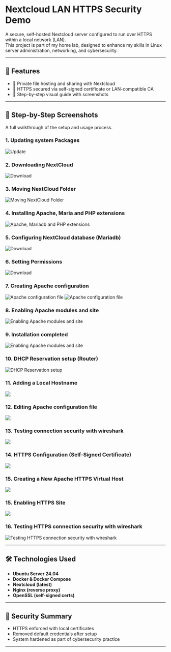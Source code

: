 # Nextcloud LAN HTTPS Security Demo

A secure, self-hosted Nextcloud server configured to run over HTTPS within a local network (LAN).  
This project is part of my home lab, designed to enhance my skills in Linux server administration, networking, and cybersecurity.

---

## 🚀 Features

- 📂 Private file hosting and sharing with Nextcloud
- 🔐 HTTPS secured via self-signed certificate or LAN-compatible CA
- 📸 Step-by-step visual guide with screenshots

---

## 📸 Step-by-Step Screenshots

A full walkthrough of the setup and usage process.

### 1. Updating system Packages
![Update](screenshots/update-packages.png)

### 2. Downloading NextCloud
![Download](screenshots/download-nextcloud.png)

### 3. Moving NextCloud Folder
![Moving NextCloud Folder](screenshots/moving-nextcloud-folder.png)

### 4. Installing Apache, Maria and PHP extensions
![Apache, Mariadb and PHP extensions](screenshots/apache-mariadb-extensions-installation.png)

### 5. Configuring NextCloud database (Mariadb)
![Download](screenshots/nextcloud-database.png)

### 6. Setting Permissions
![Download](screenshots/setting-permissions.png)

### 7. Creating Apache configuration 
![Apache configuration file](screenshots/creating-apache-configuration-file.png)
![Apache configuration file](screenshots/apache-configuration-file.png)


### 8. Enabling Apache modules and site
![Enabling Apache modules and site](screenshots/enabling-apache-modules-and-site.png)


### 9. Installation completed
![Enabling Apache modules and site](screenshots/nextcloud-homepage.png)


### 10. DHCP Reservation setup (Router)
![DHCP Reservation setup](screenshots/dhcp-res-setup.png)

### 11. Adding a Local Hostname
![](screenshots/setting-a-local-domain.png)

### 12. Editing Apache configuration file
![](screenshots/apache-configuration-file-domain.png)

### 13. Testing connection security with wireshark
![](screenshots/insecure-server.png)

### 14. HTTPS Configuration (Self-Signed Certificate)
![](screenshots/local-https-self-signed-certificate.png)

### 15. Creating a New Apache HTTPS Virtual Host
 ![](screenshots/ssl-config-apache.png)

### 15. Enabling HTTPS Site
 ![](screenshots/creating-ssl-config-apache.png)

### 16. Testing HTTPS connection security with wireshark
   ![Testing HTTPS connection security with wireshark](screenshots/secure-server.png)

---

## 🛠️ Technologies Used

- **Ubuntu Server 24.04**
- **Docker & Docker Compose**
- **Nextcloud (latest)**
- **Nginx (reverse proxy)**
- **OpenSSL (self-signed certs)**


---

## 🔐 Security Summary

- HTTPS enforced with local certificates
- Removed default credentials after setup
- System hardened as part of cybersecurity practice

---
